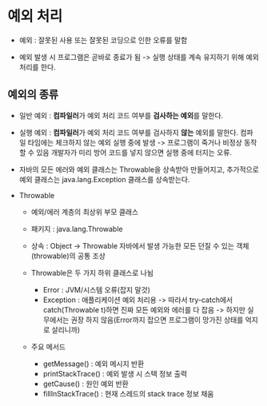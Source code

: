 # 예외 처리
* 예외 : 잘못된 사용 또는 잘못된 코딩으로 인한 오류를 말함

* 예외 발생 시 프로그램은 곧바로 종료가 됨
    -> 실행 상태를 계속 유지하기 위해 예외 처리를 한다.
    
## 예외의 종류
* 일반 예외 : 
    **컴파일러**가 예외 처리 코드 여부를 **검사하는 예외**를 말한다.
* 실행 예외 : 
    **컴파일러**가 예외 처리 코드 여부를 검사하지 **않는** 예외를 말한다.
    컴파일 타임에는 체크하지 않는 예외
    실행 중에 발생 -> 프로그램이 죽거나 비정상 동작 할 수 있음
    개발자가 미리 방어 코드를 넣지 않으면 실행 중에 터지는 오류.

* 자바의 모든 에러와 예외 클래스는 Throwable을 상속받아 만들어지고,
추가적으로 예외 클래스는 java.lang.Exception 클래스를 상속받는다.

* Throwable 
    * 예외/에러 계층의 최상위 부모 클래스
    * 패키지 : java.lang.Throwable
    * 상속 : Object -> Throwable
    자바에서 발생 가능한 모든 던질 수 있는 객체(throwable)의 공통 조상
    
    * Throwable은 두 가지 하위 클래스로 나뉨
        * Error : JVM/시스템 오류(잡지 말것)
        * Exception : 애플리케이션 예외 처리용
    -> 따라서 try-catch에서 catch(Throwable t)하면 진짜 모든 예외와 에러를 다 잡음
    -> 하지만 실무에서는 권장 하지 않음(Error까지 잡으면 프로그램이 망가진 상태를 억지로 살리니까)
    
    * 주요 메서드
        * getMessage() : 예외 메시지 반환
        * printStackTrace() : 예외 발생 시 스택 정보 출력
        * getCause() : 원인 예외 반환
        * fillInStackTrace() : 현재 스레드의 stack trace 정보 채움